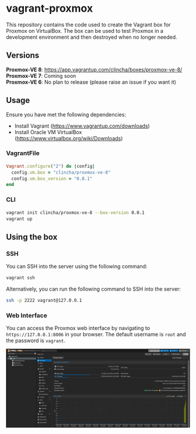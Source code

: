 # vagrant-proxmox

This repository contains the code used to create the Vagrant box for Proxmox on VirtualBox. The box can be used to test Proxmox in a development environment and then destroyed when no longer needed.

## Versions

**Proxmox-VE 8**: https://app.vagrantup.com/clincha/boxes/proxmox-ve-8/  
**Proxmox-VE 7**: Coming soon  
**Proxmox-VE 6**: No plan to release (please raise an issue if you want it)

## Usage

Ensure you have met the following dependencies:

- Install Vagrant (https://www.vagrantup.com/downloads)
- Install Oracle VM VirtualBox (https://www.virtualbox.org/wiki/Downloads)

### VagrantFile

```ruby
Vagrant.configure("2") do |config|
  config.vm.box = "clincha/proxmox-ve-8"
  config.vm.box_version = "0.0.1"
end
```

### CLI

```bash
vagrant init clincha/proxmox-ve-8 --box-version 0.0.1
vagrant up
```

## Using the box

### SSH

You can SSH into the server using the following command:

```bash
vagrant ssh
```

Alternatively, you can run the following command to SSH into the server:

```bash
ssh -p 2222 vagrant@127.0.0.1
``` 

### Web Interface

You can access the Proxmox web interface by navigating to `https://127.0.0.1:8006` in your browser. The default username is `root` and the password is `vagrant`.

![proxmox-gui.png](images/proxmox-gui.png)